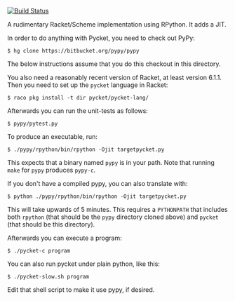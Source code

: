 [![Build Status](https://travis-ci.org/samth/pycket.png?branch=master)](https://travis-ci.org/samth/pycket)

A rudimentary Racket/Scheme implementation using RPython. It adds a JIT.

In order to do anything with Pycket, you need to check out PyPy:

    $ hg clone https://bitbucket.org/pypy/pypy

The below instructions assume that you do this checkout in this directory.

You also need a reasonably recent version of Racket, at least version
6.1.1. Then you need to set up the `pycket` language in Racket:

    $ raco pkg install -t dir pycket/pycket-lang/

Afterwards you can run the unit-tests as follows:

    $ pypy/pytest.py

To produce an executable, run:

    $ ./pypy/rpython/bin/rpython -Ojit targetpycket.py

This expects that a binary named `pypy` is in your path. Note that
running `make` for `pypy` produces `pypy-c`.

If you don't have a compiled pypy, you can also translate with:

    $ python ./pypy/rpython/bin/rpython -Ojit targetpycket.py

This will take upwards of 5 minutes.
This requires a `PYTHONPATH` that includes both `rpython` (that should
be the `pypy` directory cloned above) and `pycket` (that should be
this directory).


Afterwards you can execute a program:

    $ ./pycket-c program

You can also run pycket under plain python, like this:

    $ ./pycket-slow.sh program

Edit that shell script to make it use pypy, if desired.
